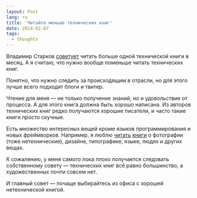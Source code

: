 ```yaml
---
layout: Post
lang: ru
title: 'Читайте меньше технических книг'
date: 2014-02-07
tags:
  - thoughts
---
```


Владимир Старков [советует](http://vstarkov.ru/monthbook/) читать больше одной технической книги в месяц. А я считаю, что нужно вообще поменьше читать технических книг.

Понятно, что нужно следить за происходящим в отрасли, но для этого лучше всего подходят блоги и твитер.

Чтение для меня — не только получение знаний, но и удовольствие от процесса. А для этого книга должна быть хорошо написана. Из авторов технических книг редко получаются хорошие писатели, и часто такие книги просто скучные.

Есть множество интересных вещей кроме языков программирования и новых фреймворков. Например, я люблю [читать](http://bibla.ru/sapegin/read/) [книги](http://birdwatcher.ru/blog/tags/books) о фотографии (тоже нетехнические), дизайне, типографике, языке, людях и других вещах.

К сожалению, у меня самого пока плохо получается следовать собственному совету — технических книг всё равно большинство, а художественных почти совсем нет.

И главный совет — почаще выбирайтесь из офиса с хорошей нетехнической книгой.
